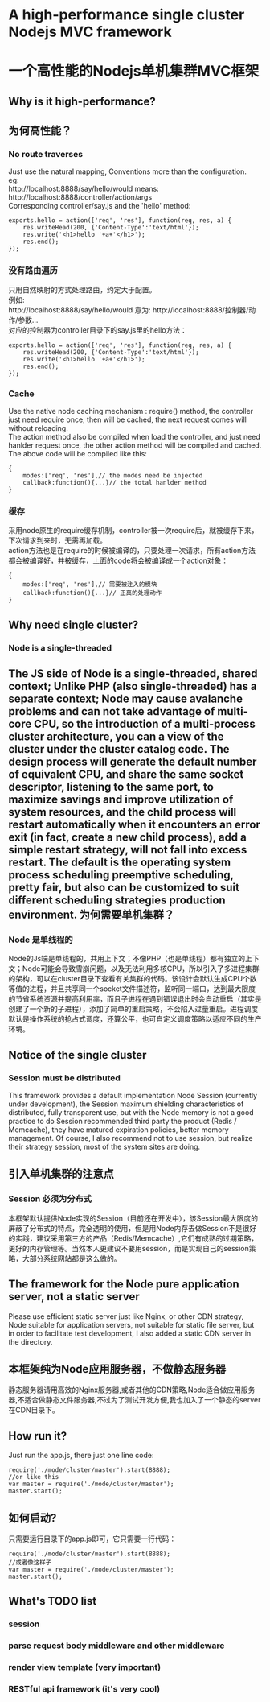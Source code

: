 A high-performance single cluster Nodejs MVC framework
======================================================
一个高性能的Nodejs单机集群MVC框架
=================================
Why is it high-performance?
--------------------------
为何高性能？
-----------
### No route traverses
Just use the natural mapping, Conventions more than the configuration.<br/>
eg:<br/>
http://localhost:8888/say/hello/would  means: http://localhost:8888/controller/action/args<br/>
Corresponding controller/say.js and the 'hello' method: <br/>
```
exports.hello = action(['req', 'res'], function(req, res, a) {
    res.writeHead(200, {'Content-Type':'text/html'});
    res.write('<h1>hello '+a+'</h1>');
    res.end();
});
```
### 没有路由遍历
只用自然映射的方式处理路由，约定大于配置。<br/>
例如:<br/>
http://localhost:8888/say/hello/would  意为: http://localhost:8888/控制器/动作/参数...<br/>
对应的控制器为controller目录下的say.js里的hello方法：<br/>
```
exports.hello = action(['req', 'res'], function(req, res, a) {
    res.writeHead(200, {'Content-Type':'text/html'});
    res.write('<h1>hello '+a+'</h1>');
    res.end();
});
```
### Cache
Use the native node caching mechanism : require() method, the controller just need require once, then will be cached, the next request comes will without reloading.<br/>
The action method also be compiled when load the controller, and just need hanlder request once, the other action method will be compiled and cached. The above code will be compiled like this:<br/>
```
{
    modes:['req', 'res'],// the modes need be injected
    callback:function(){...}// the total hanlder method
}
```
### 缓存
采用node原生的require缓存机制，controller被一次require后，就被缓存下来，下次请求到来时，无需再加载。<br/>
action方法也是在require的时候被编译的，只要处理一次请求，所有action方法都会被编译好，并被缓存，上面的code将会被编译成一个action对象：<br/>
```
{
    modes:['req', 'res'],// 需要被注入的模块
    callback:function(){...}// 正真的处理动作
}
```
Why need single cluster?
------------------------
### Node is a single-threaded
The JS side of Node is a single-threaded, shared context; Unlike PHP (also single-threaded) has a separate context; Node may cause avalanche problems and can not take advantage of multi-core CPU, so the introduction of a multi-process cluster architecture, you can a view of the cluster under the cluster catalog code. The design process will generate the default number of equivalent CPU, and share the same socket descriptor, listening to the same port, to maximize savings and improve utilization of system resources, and the child process will restart automatically when it encounters an error exit (in fact, create a new child process), add a simple restart strategy, will not fall into excess restart. The default is the operating system process scheduling preemptive scheduling, pretty fair, but also can be customized to suit different scheduling strategies production environment.
为何需要单机集群？
-----------------
### Node 是单线程的
Node的Js端是单线程的，共用上下文；不像PHP（也是单线程）都有独立的上下文；Node可能会导致雪崩问题，以及无法利用多核CPU，所以引入了多进程集群的架构，可以在cluster目录下查看有关集群的代码。该设计会默认生成CPU个数等值的进程，并且共享同一个socket文件描述符，监听同一端口，达到最大限度的节省系统资源并提高利用率，而且子进程在遇到错误退出时会自动重启（其实是创建了一个新的子进程），添加了简单的重启策略，不会陷入过量重启。进程调度默认是操作系统的抢占式调度，还算公平，也可自定义调度策略以适应不同的生产环境。

Notice of the single cluster
----------------------------
### Session must be distributed
This framework provides a default implementation Node Session (currently under development), the Session maximum shielding characteristics of distributed, fully transparent use, but with the Node memory is not a good practice to do Session recommended third party the product (Redis / Memcache), they have matured expiration policies, better memory management. Of course, I also recommend not to use session, but realize their strategy session, most of the system sites are doing.

引入单机集群的注意点
--------------------
### Session 必须为分布式
本框架默认提供Node实现的Session（目前还在开发中），该Session最大限度的屏蔽了分布式的特点，完全透明的使用，但是用Node内存去做Session不是很好的实践，建议采用第三方的产品（Redis/Memcache）,它们有成熟的过期策略，更好的内存管理等。当然本人更建议不要用session，而是实现自己的session策略，大部分系统网站都是这么做的。

The framework for the Node pure application server, not a static server
-----------------------------------------------------------------------
Please use efficient static server just like Nginx, or other CDN strategy, Node suitable for application servers, not suitable for static file server, but in order to facilitate test development, I also added a static CDN server in the directory.

本框架纯为Node应用服务器，不做静态服务器
----------------------------------------
静态服务器请用高效的Nginx服务器,或者其他的CDN策略,Node适合做应用服务器,不适合做静态文件服务器,不过为了测试开发方便,我也加入了一个静态的server在CDN目录下。

How run it?
-----------
Just run the app.js, there just one line code:
```
require('./mode/cluster/master').start(8888);
//or like this
var master = require('./mode/cluster/master');
master.start();
```
如何启动?
--------
只需要运行目录下的app.js即可，它只需要一行代码：
```
require('./mode/cluster/master').start(8888);
//或者像这样子
var master = require('./mode/cluster/master');
master.start();
```

What's TODO list
--------------------
### session
### parse request body middleware and other middleware
### render view template (very important)
### RESTful api framework (it's very cool)



